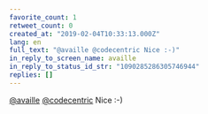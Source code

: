 ```yaml
---
favorite_count: 1
retweet_count: 0
created_at: "2019-02-04T10:33:13.000Z"
lang: en
full_text: "@availle @codecentric Nice :-)"
in_reply_to_screen_name: availle
in_reply_to_status_id_str: "1090285286305746944"
replies: []
---
```


[@availle](https://twitter.com/availle)
[@codecentric](https://twitter.com/codecentric) Nice :-)
